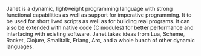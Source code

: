 Janet is a dynamic, lightweight programming language with strong functional
capabilities as well as support for imperative programming. It to be used
for short lived scripts as well as for building real programs. It can also
be extended with native code (C modules) for better performance and interfacing with
existing software. Janet takes ideas from Lua, Scheme, Racket, Clojure, Smalltalk, Erlang, Arc, and 
a whole bunch of other dynamic languages.
